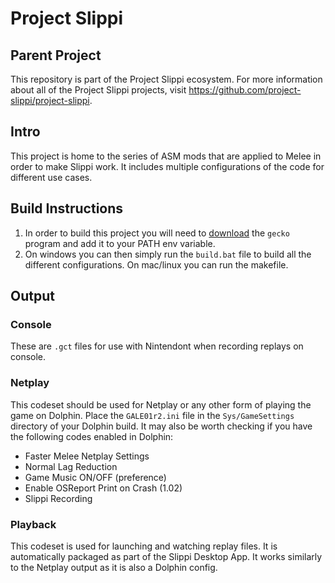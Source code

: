 # Project Slippi
## Parent Project
This repository is part of the Project Slippi ecosystem. For more information about all of the Project Slippi projects, visit https://github.com/project-slippi/project-slippi.

## Intro
This project is home to the series of ASM mods that are applied to Melee in order to make Slippi work. It includes multiple configurations of the code for different use cases.

## Build Instructions
1. In order to build this project you will need to [download](https://github.com/JLaferri/gecko/releases) the `gecko` program and add it to your PATH env variable.
2. On windows you can then simply run the `build.bat` file to build all the different configurations. On mac/linux you can run the makefile.

## Output
### Console
These are `.gct` files for use with Nintendont when recording replays on console.

### Netplay
This codeset should be used for Netplay or any other form of playing the game on Dolphin. Place the `GALE01r2.ini` file in the `Sys/GameSettings` directory of your Dolphin build. It may also be worth checking if you have the following codes enabled in Dolphin:
- Faster Melee Netplay Settings
- Normal Lag Reduction
- Game Music ON/OFF (preference)
- Enable OSReport Print on Crash (1.02)
- Slippi Recording

### Playback
This codeset is used for launching and watching replay files. It is automatically packaged as part of the Slippi Desktop App. It works similarly to the Netplay output as it is also a Dolphin config.
